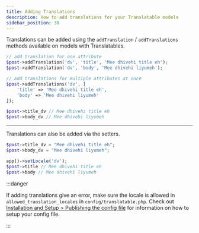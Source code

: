 ```yaml
---
title: Adding Translations
description: How to add translations for your Translatable models
sidebar_position: 30
---
```


Translations can be added using the `addTranslation` / `addTranslations` methods available on models with Translatables.

```php
// add translation for one attribute
$post->addTranslation('dv', 'title', 'Mee dhivehi title eh');
$post->addTranslation('dv', 'body', 'Mee dhivehi liyumeh');

// add translations for multiple attributes at once
$post->addTranslations('dv', [
    'title' => 'Mee dhivehi title eh',
    'body' => 'Mee dhivehi liyumeh'
]);

$post->title_dv // Mee dhivehi title eh
$post->body_dv // Mee dhivehi liyumeh
```

---

Translations can also be added via the setters.

```php
$post->title_dv = "Mee dhivehi title eh";
$post->body_dv = "Mee dhivehi liyumeh";

app()->setLocale('dv');
$post->title // Mee dhivehi title eh
$post->body // Mee dhivehi liyumeh
```

:::danger

If adding translations give an error, make sure the locale is allowed in `allowed_translation_locales` in `config/translatable.php`. Check out [Installation and Setup > Publishing the config file](../installation-and-setup.md#publishing-the-config-file) for information on how to setup your config file.

:::
